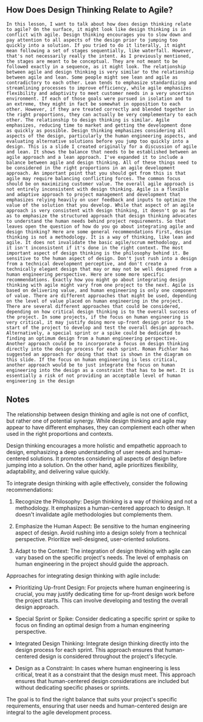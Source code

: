 ## How Does Design Thinking Relate to Agile?
```
In this lesson, I want to talk about how does design thinking relate to agile? On the surface, it might look like design thinking is in conflict with agile. Design thinking encourages you to slow down and pay attention to all aspects of the design prior to jumping too quickly into a solution. If you tried to do it literally, it might mean following a set of stages sequentially, like waterfall. However, that's not necessarily really the intent. As I previously mentioned, the stages are meant to be conceptual. They are not meant to be followed exactly in a sequence, as it might look. The relationship between agile and design thinking is very similar to the relationship between agile and lean. Some people might see lean and agile as contradictory to each other. Lean tends to emphasize standardizing and streamlining processes to improve efficiency, while agile emphasizes flexibility and adaptivity to meet customer needs in a very uncertain environment. If each of those goals were pursued in isolation and to an extreme, they might in fact be somewhat in opposition to each other. However, if they are treated correctly and blended together in the right proportions, they can actually be very complementary to each other. The relationship to design thinking is similar. Agile emphasizes, reducing time to market and getting the development done as quickly as possible. Design thinking emphasizes considering all aspects of the design, particularly the human engineering aspects, and evaluating alternative solutions before you jump too quickly into a design. This is a slide I created originally for a discussion of agile and lean. It shows the balance that needs to be established between an agile approach and a lean approach. I've expanded it to include a balance between agile and design thinking. All of these things need to be considered in the right proportions in an agile development approach. An important point that you should get from this is that agile may require balancing conflicting forces. The common focus should be on maximizing customer value. The overall agile approach is not entirely inconsistent with design thinking. Agile is a flexible and adaptive approach to project management and development that emphasizes relying heavily on user feedback and inputs to optimize the value of the solution that you develop. While that aspect of an agile approach is very consistent with design thinking, it doesn't go as far as to emphasize the structured approach that design thinking advocates to understand the human needs behind project requirements. So that leaves open the question of how do you go about integrating agile and design thinking? Here are some general recommendations First, design thinking is not a methodology. It is a way of thinking, like lean and agile. It does not invalidate the basic agile/scrum methodology, and it isn't inconsistent if it's done in the right context. The most important aspect of design thinking is the philosophy behind it. Be sensitive to the human aspect of design. Don't just rush into a design from a technical development perceptive, and don't create a technically elegant design that may or may not be well designed from a human engineering perspective. Here are some more specific recommendations. Exactly how you might go about integrating design thinking with agile might vary from one project to the next. Agile is based on delivering value, and human engineering is only one component of value. There are different approaches that might be used, depending on the level of value placed on human engineering in the project. There are several different approaches that could be considered, depending on how critical design thinking is to the overall success of the project. In some projects, if the focus on human engineering is very critical, it may justify doing more up‑front design prior to the start of the project to develop and test the overall design approach. Alternatively, a special sprint or a spike could be dedicated to finding an optimum design from a human engineering perspective. Another approach could be to incorporate a focus on design thinking directly into the design process for each sprint. Roman Pichler has suggested an approach for doing that that is shown in the diagram on this slide. If the focus on human engineering is less critical, another approach would be to just integrate the focus on human engineering into the design as a constraint that has to be met. It is essentially a risk of not providing an acceptable level of human engineering in the design
```

## Notes
The relationship between design thinking and agile is not one of conflict, but rather one of potential synergy. While design thinking and agile may appear to have different emphases, they can complement each other when used in the right proportions and contexts.

Design thinking encourages a more holistic and empathetic approach to design, emphasizing a deep understanding of user needs and human-centered solutions. It promotes considering all aspects of design before jumping into a solution. On the other hand, agile prioritizes flexibility, adaptability, and delivering value quickly.

To integrate design thinking with agile effectively, consider the following recommendations:

1. Recognize the Philosophy: Design thinking is a way of thinking and not a methodology. It emphasizes a human-centered approach to design. It doesn't invalidate agile methodologies but complements them.

2. Emphasize the Human Aspect: Be sensitive to the human engineering aspect of design. Avoid rushing into a design solely from a technical perspective. Prioritize well-designed, user-oriented solutions.

3. Adapt to the Context: The integration of design thinking with agile can vary based on the specific project's needs. The level of emphasis on human engineering in the project should guide the approach.

Approaches for integrating design thinking with agile include:

- Prioritizing Up-front Design: For projects where human engineering is crucial, you may justify dedicating time for up-front design work before the project starts. This can involve developing and testing the overall design approach.

- Special Sprint or Spike: Consider dedicating a specific sprint or spike to focus on finding an optimal design from a human engineering perspective.

- Integrated Design Thinking: Integrate design thinking directly into the design process for each sprint. This approach ensures that human-centered design is considered throughout the project's lifecycle.

- Design as a Constraint: In cases where human engineering is less critical, treat it as a constraint that the design must meet. This approach ensures that human-centered design considerations are included but without dedicating specific phases or sprints.

The goal is to find the right balance that suits your project's specific requirements, ensuring that user needs and human-centered design are integral to the agile development process.